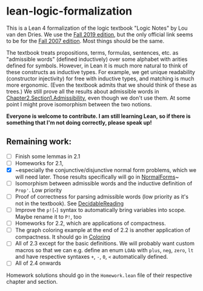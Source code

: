 # lean-logic-formalization

This is a Lean 4 formalization of the logic textbook "Logic Notes" by Lou van den Dries. We use the [Fall 2019 edition](https://www.studocu.vn/vn/document/truong-dai-hoc-cong-nghiep-thanh-pho-ho-chi-minh/cau-truc-roi-rac/logic-math/34117438), but the only official link seems to be for the [Fall 2007 edition](https://www.karlin.mff.cuni.cz/~krajicek/vddries.pdf). Most things should be the same.

The textbook treats propositions, terms, formulas, sentences, etc. as "admissible words" (defined inductively) over some alphabet with arities defined for symbols. However, in Lean it is much more natural to think of these constructs as inductive types. For example, we get unique readability (constructor injectivity) for free with inductive types, and matching is much more ergonomic. (Even the textbook admits that we should think of these as trees.) We still prove all the results about admissible words in [Chapter2.Section1.Admissibility](LogicFormalization/Chapter2/Section1/Admissibility.lean), even though we don't use them. At some point I might prove isomorphism between the two notions.

**Everyone is welcome to contribute. I am still learning Lean, so if there is something that I'm not doing correctly, please speak up!**

## Remaining work:
- [ ] Finish some lemmas in 2.1
- [ ] Homeworks for 2.1,
- [x] ~especially the conjunctive/disjunctive normal form problems, which we will need later. Those results specifically will go in [NormalForms](LogicFormalization/Chapter2/Section1/NormalForms.lean)~
- [ ] Isomorphism between admissible words and the inductive definition of `Prop'`. Low priority
- [ ] Proof of correctness for parsing admissible words (low priority as it's not in the textbook). See [DecidableReading](LogicFormalization/Chapter2/Section1/DecidableReading.lean)
- [ ] Improve the `p![⬝]` syntax to automatically bring variables into scope. Maybe rename it to `P!`, too
- [ ] Homeworks for 2.2, which are applications of compactness.
- [ ] The graph coloring example at the end of 2.2 is another application of compactness. It should go in [Coloring](LogicFormalization/Chapter2/Section2/Coloring.lean)
- [ ] All of 2.3 except for the basic definitions. We will probably want custom macros so that we can e.g. define an enum `LOAb` with `plus`, `neg`, `zero`, `lt` and have respective syntaxes `+`, `-`, `0`, `<` automatically defined.
- [ ] All of 2.4 onwards

Homework solutions should go in the `Homework.lean` file of their respective chapter and section.
